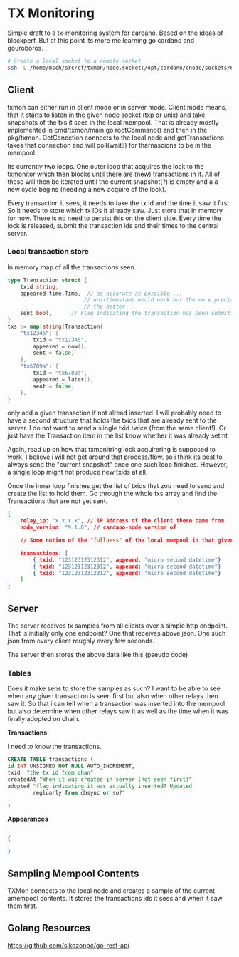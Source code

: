 # TX Monitoring

Simple draft to a tx-monitoring system for cardano. Based on the ideas
of blockperf. But at this point its more me learning go cardano and gouroboros.

```bash
# Create a local socket to a remote socket
ssh -L /home/msch/src/cf/txmon/node.socket:/opt/cardano/cnode/sockets/node.socket ubuntu@cardano.node
```

## Client

txmon can either run in client mode or in server mode. Client mode means, that
it starts to listen in the given node socket (txp or unix) and take snapshots
of the txs it sees in the local mempool. That is already mostly implemented
in cmd/txmon/main.go rootCommand() and then in the pkg/txmon. GetConection
connects to the local node and getTransactions takes that connection and
will poll(wait?) for tharnascions to be in the mempool.

Its currently two loops. One outer loop that acquires the lock to the
txmonitor which then blocks until there are (new) transactions in it. All of
 these will then be iterated until the current snapshot(?) is empty and
 a a new cycle begins (needing a new acquire of the lock).

 Every transaction it sees, it needs to take the tx id and the time it saw it
 first. So it needs to store which tx IDs it already saw. Just store that
 in memory for now. There is no need to persist this on the client side.
 Every time the lock is released, submit the transaction ids and their times
 to the central server.

 ### Local transaction store

 In memory map of all the transactions seen.

```go
type Transaction struct {
    txid string,
    appeared time.Time,  // as accurate as possible ...
                        // unixtimestamp would work but the more precision
                        // the better
    sent bool,      // Flag indicating the transaction has been submitted
}
txs := map[string]Transaction{
    "tx12345": {
        txid = "tx12345",
        appeared = now(),
        sent = false,
    },
    "tx6789a": {
        txid = "tx6789a",
        appeared = later(),
        sent = false,
    },
}
```
only add a given transaction if not alread inserted.
I will probably need to have a second structure that holds the txids that
are already sent to the server. I do not want to send a siingle txid twice
(from the same client!). Or just have the Transaction item in the list know
 whether  it was already setmt

Again, read up on how that txmonitring lock acquirering is supposed to work.
I believe i will not get around that process/flow. so i think its best
to always send the "current snapshot" once one such loop finishes. However,
a single loop might not produce new txids at all.

Once the inner loop finishes get the list of txids that zou need to send
and  create the list to hold them. Go through the whole txs array and
find the Transactions that are not yet sent.

```json
{
    relay_ip: "x.x.x.x", // IP Address of the client these came from
    node_version: "9.1.0", // cardano-node version of

    // Some notion of the "fullness" of the local mempool in that given cycle?

    transactions: [
        { txid: "12312312312312", appeard: "micro second datetime"}
        { txid: "12312312312312", appeard: "micro second datetime"}
        { txid: "12312312312312", appeard: "micro second datetime"}
    ]
}
```


## Server

The server receives tx samples from all clients over a simple http endpoint.
That is initially only one endpoint? One that receives above json. One such
json from every client roughly every few seconds.

The server then stores the above data like this (pseudo code)

### Tables

Does it make sens to store the samples as such? I want to be able to see
when any given transaction is seen first but also when other
relays then saw it. So that i can tell when a transaction was inserted into
the mempool but also determine when other relays saw it as well as the time
when it was finally adopted on chain.

**Transactions**

I need to know the transactions.
```sql
CREATE TABLE transactions (
id INT UNSIGNED NOT NULL AUTO_INCREMENT,
txid  "the tx id from chan"
createdAt "When it was created in server (not seen first)"
adopted "flag indicating it was actually inserted? Updated
        regluarly from dbsync or so?"

)
```

**Appearances**


```sql

```






```json
{

}
```

## Sampling Mempool Contents

TXMon connects to the local node and creates a sample of the current amempool
contents. It stores the transactions ids it sees and when it saw them first.



## Golang Resources

https://github.com/sikozonpc/go-rest-api

